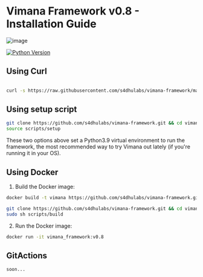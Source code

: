 
# Vimana Framework v0.8 - Installation Guide

![image](https://user-images.githubusercontent.com/89562876/229795288-6994f6e4-735a-4d6a-9dbb-68b9dbe24400.png)

[![Python Version](https://img.shields.io/badge/python-3.9%2B-yellow.svg)](https://www.python.org/downloads/)


## Using Curl

```bash

curl -s https://raw.githubusercontent.com/s4dhulabs/vimana-framework/main/scripts/abduct | bash

```
## Using setup script

```bash
git clone https://github.com/s4dhulabs/vimana-framework.git && cd vimana-framework
source scripts/setup
```

These two options above set a Python3.9 virtual environment to run the framework, the most recommended way to try Vimana out lately (if you're running it in your OS). 

## Using Docker

1. Build the Docker image:

```bash
docker build -t vimana https://github.com/s4dhulabs/vimana-framework.git
```

```bash
git clone https://github.com/s4dhulabs/vimana-framework.git && cd vimana-framework
sudo sh scripts/build

```

2. Run the Docker image:

```bash
docker run -it vimana_framework:v0.8 
```

## GitActions
```bash
soon... 
```
